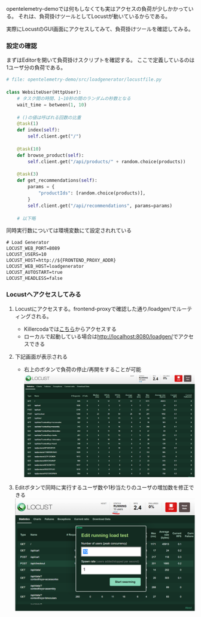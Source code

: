 
opentelemetry-demoでは何もしなくても実はアクセスの負荷が少しかかっている。
それは、負荷掛けツールとしてLocustが動いているからである。

実際にLocustのGUI画面にアクセスしてみて、負荷掛けツールを確認してみる。

### 設定の確認

まずはEditorを開いて負荷掛けスクリプトを確認する。
ここで定義しているのは1ユーザ分の負荷である。

```python
# file: opentelemetry-demo/src/loadgenerator/locustfile.py

class WebsiteUser(HttpUser):
    # タスク間の時間、1~10秒の間のランダムの秒数となる
    wait_time = between(1, 10)

    # ()の値は呼ばれる回数の比重
    @task(1)
    def index(self):
        self.client.get("/")

    @task(10)
    def browse_product(self):
        self.client.get("/api/products/" + random.choice(products))

    @task(3)
    def get_recommendations(self):
        params = {
            "productIds": [random.choice(products)],
        }
        self.client.get("/api/recommendations", params=params)

    # 以下略
```

同時実行数については環境変数にて設定されれている

```env
# Load Generator
LOCUST_WEB_PORT=8089
LOCUST_USERS=10
LOCUST_HOST=http://${FRONTEND_PROXY_ADDR}
LOCUST_WEB_HOST=loadgenerator
LOCUST_AUTOSTART=true
LOCUST_HEADLESS=false
```

### Locustへアクセスしてみる

1. Locustにアクセスする。frontend-proxyで確認した通り/loadgen/でルーティングされる。
   - Killercodaでは[こちら]({{TRAFFIC_HOST1_8080}}/loadgen/)からアクセスする
   - ローカルで起動している場合は<http://localhost:8080/loadgen/>でアクセスできる

1. 下記画面が表示される
   - 右上のボタンで負荷の停止/再開をすることが可能
    ![ホーム画面](./assets/locust_home.png)

1. Editボタンで同時に実行するユーザ数や1秒当たりのユーザの増加数を修正できる
    ![編集画面](./assets/locust_edit.png)
